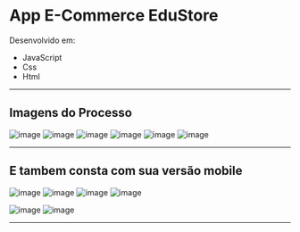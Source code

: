 # App E-Commerce EduStore

Desenvolvido em:
* JavaScript
* Css
* Html

<hr>

## Imagens do Processo

![image](https://github.com/user-attachments/assets/85562075-25eb-422d-8af0-dc1a4cc10040)
![image](https://github.com/user-attachments/assets/4a5150a1-3a24-4ccb-b04a-9c0e84e6d2cd)
![image](https://github.com/user-attachments/assets/50200d64-c44d-4939-af35-e171ea14b41d)
![image](https://github.com/user-attachments/assets/aa594ffb-4f98-446d-b9fd-2583376aeb23)
![image](https://github.com/user-attachments/assets/ece56ca8-6eee-4e91-97a0-05b0c9f2af09)
![image](https://github.com/user-attachments/assets/8d118393-1f19-47ee-817b-59ab4da77397)

<hr>

## E tambem consta com sua versão mobile


![image](https://github.com/user-attachments/assets/3867518e-ac69-468a-afa8-f6ce5d666630)
![image](https://github.com/user-attachments/assets/5193877f-ed65-4a42-82d3-b872e7bdad17)
![image](https://github.com/user-attachments/assets/c682e73c-f0f3-472d-a8d4-7472a2276d0a)
![image](https://github.com/user-attachments/assets/d192e5d1-c9be-4895-bba0-62e8e9eb133f)

![image](https://github.com/user-attachments/assets/d255d69f-ac7c-4e59-a78f-7f16b70ea452)
![image](https://github.com/user-attachments/assets/3ed5e4d5-01af-4204-9ba8-32c45b2701fd)

<hr>


